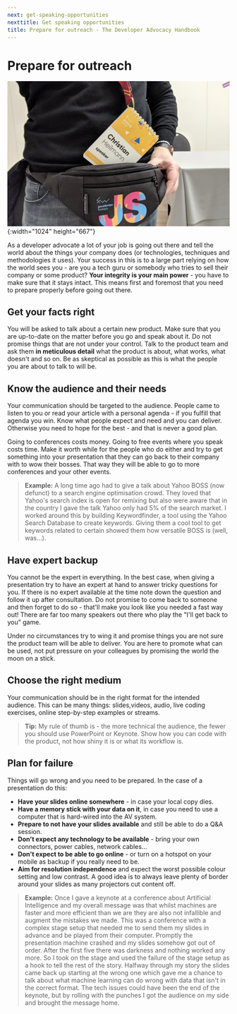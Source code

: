 ```yaml
---
next: get-speaking-opportunities
nexttitle: Get speaking opportunities
title: Prepare for outreach - The Developer Advocacy Handbook
---
```

# Prepare for outreach

![Lanyard and bag](images/lanyard-and-bag.jpg){:width="1024" height="667"}

As a developer advocate a lot of your job is going out there and tell
the world about the things your company does (or technologies,
techniques and methodologies it uses). Your success in this is to a
large part relying on how the world sees you - are you a tech guru or
somebody who tries to sell their company or some product? **Your
integrity is your main power** - you have to make sure that it
stays intact. This means first and foremost that you need to prepare
properly before going out there.

## Get your facts right

You will be asked to talk about a certain new product. Make sure that
you are up-to-date on the matter before you go and speak about it. Do
not promise things that are not under your control. Talk to the product
team and ask them **in meticulous detail** what the product is about,
what works, what doesn\'t and so on. Be as skeptical as possible as this
is what the people you are about to talk to will be.

## Know the audience and their needs

Your communication should be targeted to the audience. People came to
listen to you or read your article with a personal agenda - if you
fulfill that agenda you win. Know what people expect and need and you
can deliver. Otherwise you need to hope for the best - and that is
never a good plan.

Going to conferences costs money. Going to free events where you speak
costs time. Make it worth while for the people who do either and try to
get something into your presentation that they can go back to their
company with to wow their bosses. That way they will be able to go to
more conferences and your other events.

> **Example:** A long time ago had to give a talk about Yahoo
BOSS (now defunct) to a search engine
optimisation crowd. They loved that Yahoo\'s search index is open for
remixing but also were aware that in the country I gave the talk Yahoo
only had 5% of the search market. I worked around this by building
Keywordfinder, a tool using the Yahoo Search
Database to create keywords. Giving them a cool tool to get keywords
related to certain showed them how versatile BOSS is (well, was...).

## Have expert backup

You cannot be the expert in everything. In the best case, when giving a
presentation try to have an expert at hand to answer tricky questions
for you. If there is no expert available at the time note down the
question and follow it up after consultation. Do not promise to come
back to someone and then forget to do so - that'll make you look like
you needed a fast way out! There are far too many speakers out there who
play the "I\'ll get back to you" game.

Under no circumstances try to wing it and promise things you are not
sure the product team will be able to deliver. You are here to promote
what can be used, not put pressure on your colleagues by promising the
world the moon on a stick.

## Choose the right medium

Your communication should be in the right format for the intended
audience. This can be many things: slides,videos, audio, live
coding exercises, online step-by-step examples or streams.

> **Tip:** My rule of thumb is - the more technical the audience, the fewer
you should use PowerPoint or Keynote. Show how you can code with the
product, not how shiny it is or what its workflow is.

## Plan for failure

Things will go wrong and you need to be prepared. In the case of a
presentation do this:

* **Have your slides online somewhere** - in case your local copy dies.
* **Have a memory stick with your data on it**, in case you need to use a computer that is hard-wired into the AV system.
* **Prepare to not have your slides available** and still be able to do a Q&A session.
* **Don\'t expect any technology to be available** - bring your own connectors, power cables, network cables…
* **Don\'t expect to be able to go online** - or turn on a hotspot on your mobile as backup if you really need to be.
* **Aim for resolution independence** and expect the worst possible colour setting and low contrast. A good idea is to always leave plenty of border around your slides as many projectors cut content off.

> **Example:** Once I gave a keynote at a conference about Artificial
Intelligence and my overall message was that whilst machines are faster
and more efficient than we are they are also not infallible and augment
the mistakes we made. This was a conference with a complex stage setup
that needed me to send them my slides in advance and be played from
their computer. Promptly the presentation machine crashed and my slides
somehow got out of order. After the first five there was darkness and
nothing worked any more. So I took on the stage and used the failure of
the stage setup as a hook to tell the rest of the story. Halfway through
my story the slides came back up starting at the wrong one which gave me
a chance to talk about what machine learning can do wrong with data that
isn't in the correct format. The tech issues could have been the end of
the keynote, but by rolling with the punches I got the audience on my
side and brought the message home.
